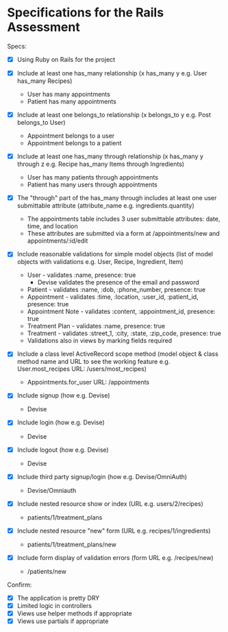 # Specifications for the Rails Assessment

Specs:
- [x] Using Ruby on Rails for the project

- [X] Include at least one has_many relationship (x has_many y e.g. User has_many Recipes)
  * User has many appointments
  * Patient has many appointments

- [X] Include at least one belongs_to relationship (x belongs_to y e.g. Post belongs_to User)
  * Appointment belongs to a user
  * Appointment belongs to a patient

- [X] Include at least one has_many through relationship (x has_many y through z e.g. Recipe has_many Items through Ingredients)
  * User has many patients through appointments
  * Patient has many users through appointments

- [X] The "through" part of the has_many through includes at least one user submittable attribute (attribute_name e.g. ingredients.quantity)
  * The appointments table includes 3 user submittable attributes: date, time, and location
  * These attributes are submitted via a form at /appointments/new and appointments/:id/edit

- [X] Include reasonable validations for simple model objects (list of model objects with validations e.g. User, Recipe, Ingredient, Item)
  * User - validates :name, presence: true
      - Devise validates the presence of the email and password
  * Patient - validates :name, :dob, :phone_number, presence: true
  * Appointment - validates :time, :location, :user_id, :patient_id, presence: true
  * Appointment Note - validates :content, :appointment_id, presence: true
  * Treatment Plan - validates :name, presence: true
  * Treatment - validates :street_1, :city, :state, :zip_code, presence: true
  * Validations also in views by marking fields required

- [X] Include a class level ActiveRecord scope method (model object & class method name and URL to see the working feature e.g. User.most_recipes URL: /users/most_recipes)
  * Appointments.for_user URL: /appointments

- [X] Include signup (how e.g. Devise)
  * Devise

- [X] Include login (how e.g. Devise)

  * Devise
- [X] Include logout (how e.g. Devise)

  * Devise
- [X] Include third party signup/login (how e.g. Devise/OmniAuth)
  * Devise/Omniauth

- [X] Include nested resource show or index (URL e.g. users/2/recipes)
  * patients/1/treatment_plans

- [X] Include nested resource "new" form (URL e.g. recipes/1/ingredients)
  * patients/1/treatment_plans/new

- [X] Include form display of validation errors (form URL e.g. /recipes/new)
  * /patients/new

Confirm:
- [X] The application is pretty DRY
- [X] Limited logic in controllers
- [X] Views use helper methods if appropriate
- [X] Views use partials if appropriate
